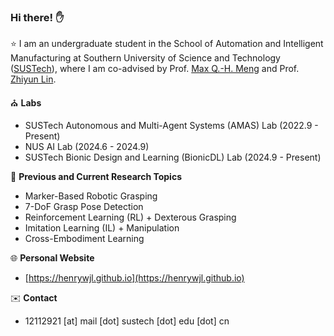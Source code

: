 ### Hi there! ✋

⭐ I am an undergraduate student in the School of Automation and Intelligent Manufacturing at Southern University of Science and Technology ([SUSTech](https://www.sustech.edu.cn/en/)), where I am co-advised by Prof. [Max Q.-H. Meng](https://scholar.google.ca/citations?user=DxDCU7AAAAAJ&hl=en) and Prof. [Zhiyun Lin](https://scholar.google.com/citations?user=ic9y2dIAAAAJ&hl=zh-CN&oi=ao).

⛪ **Labs**
-  SUSTech Autonomous and Multi-Agent Systems (AMAS) Lab (2022.9 - Present)
-  NUS AI Lab (2024.6 - 2024.9)
-  SUSTech Bionic Design and Learning (BionicDL) Lab (2024.9 - Present)

📝 **Previous and Current Research Topics**
- Marker-Based Robotic Grasping
- 7-DoF Grasp Pose Detection
- Reinforcement Learning (RL) + Dexterous Grasping
- Imitation Learning (IL) + Manipulation
- Cross-Embodiment Learning

🌐 **Personal Website**
- [https://henrywjl.github.io](https://henrywjl.github.io)

✉️ **Contact**
- 12112921 [at] mail [dot] sustech [dot] edu [dot] cn
